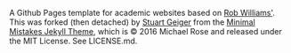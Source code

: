 A Github Pages template for academic websites based on [Rob Williams'](https://jayrobwilliams.com/posts/2020/06/academic-website/). This was forked (then detached) by [Stuart Geiger](https://github.com/staeiou) from the [Minimal Mistakes Jekyll Theme](https://mmistakes.github.io/minimal-mistakes/), which is © 2016 Michael Rose and released under the MIT License. See LICENSE.md.
